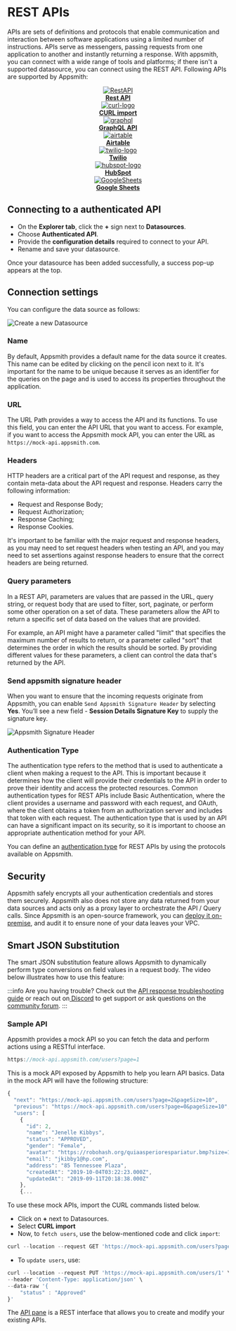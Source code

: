 # REST APIs

APIs are sets of definitions and protocols that enable communication and interaction between software applications using a limited number of instructions. APIs serve as messengers, passing requests from one application to another and instantly returning a response. With appsmith, you can connect with a wide range of tools and platforms; if there isn't a supported datasource, you can connect using the REST API. Following APIs are supported by Appsmith:



<div class="containerGrid">
    <div class="columnGrid column-one" align="center">
        <div class="containerCol">
            <a href="docker/">
            <img class="containerImage" src="/img/api-logo_.png" alt="RestAPI"/>
            </a> 
        </div> 
        <b><a href="/reference/datasources/querying-postgres">Rest API</a></b>
    </div>
   <div class="columnGrid column-two" align="center">
        <div class="containerCol">
            <a href="kubernetes/">
            <img class="containerImage" src="/img/Curl-logo.svg_.png" alt="curl-logo"/>
            </a>     
        </div> 
         <b><a href="kubernetes/">CURL import</a></b>
    </div>
   <div class="columnGrid column-three" align="center">
        <div class="containerCol">
            <a href="aws-ami/">
            <img class="containerImage" src="/img/graphqllogo.png" alt="graphql"/>
            </a>   
        </div> 
            <b><a href="/reference/datasources/querying-mongodb/">GraphQL API</a></b>
   </div>


</div>

<div class="containerGrid">
    <div class="columnGrid column-one" align="center">
        <div class="containerCol">
            <a href="docker/">
            <img class="containerImage" src="/img/Airtable-logo.png" alt="airtable"/>
            </a> 
        </div> 
        <b><a href="/reference/datasources/querying-postgres">Airtable</a></b>
    </div>
   <div class="columnGrid column-two" align="center">
        <div class="containerCol">
            <a href="kubernetes/">
            <img class="containerImage" src="/img/twilio_.png" alt="twilio-logo"/>
            </a>     
        </div> 
         <b><a href="kubernetes/">Twilio</a></b>
    </div>
   <div class="columnGrid column-three" align="center">
        <div class="containerCol">
            <a href="aws-ami/">
            <img class="containerImage" src="/img/hubspot_.png" alt="hubspot-logo"/>
            </a>   
        </div> 
            <b><a href="/reference/datasources/querying-mongodb/">HubSpot</a></b>
   </div>


</div>

  <div class="columnGrid column-three" align="center">
        <div class="containerCol">
            <a href="aws-ami/">
            <img class="containerImage" src="/img/gsheets_.png" alt="GoogleSheets"/>
            </a>   
        </div> 
            <b><a href="aws-ami/">Google Sheets</a></b>
   </div>
   

## Connecting to a authenticated API

 <VideoEmbed host="youtube" videoId="Uy7ZDviGbtM" title="Add new API" caption="Add new API"/> 

* On the **Explorer tab**, click the **+** sign next to **Datasources**. 
* Choose **Authenticated API**.
* Provide the **configuration details** required to connect to your API.
* Rename and save your datasource.

Once your datasource has been added successfully, a success pop-up appears at the top. 




## Connection settings

You can configure the data source as follows:

![Create a new Datasource](</img/OAuth__API_Integration__Create_New_DB.png>)


### Name

By default, Appsmith provides a default name for the data source it creates. This name can be edited by clicking on the pencil icon next to it. It's important for the name to be unique because it serves as an identifier for the queries on the page and is used to access its properties throughout the application.

### URL

The URL Path provides a way to access the API and its functions. To use this field, you can enter the API URL that you want to access. For example, if you want to access the Appsmith mock API, you can enter the URL as ```https://mock-api.appsmith.com```.

### Headers

HTTP headers are a critical part of the API request and response, as they contain meta-data about the API request and response. Headers carry the following information:

* Request and Response Body;
* Request Authorization;
* Response Caching;
* Response Cookies.

It's important to be familiar with the major request and response headers, as you may need to set request headers when testing an API, and you may need to set assertions against response headers to ensure that the correct headers are being returned.


### Query parameters

In a REST API, parameters are values that are passed in the URL, query string, or request body that are used to filter, sort, paginate, or perform some other operation on a set of data. These parameters allow the API to return a specific set of data based on the values that are provided.

For example, an API might have a parameter called "limit" that specifies the maximum number of results to return, or a parameter called "sort" that determines the order in which the results should be sorted. By providing different values for these parameters, a client can control the data that's returned by the API.

### Send appsmith signature header

When you want to ensure that the incoming requests originate from Appsmith, you can enable `Send Appsmith Signature Header` by selecting **Yes**. You’ll see a new field - **Session Details Signature Key** to supply the signature key.

![Appsmith Signature Header](</img/OAuth__API_Integration__Appsmith_Signature_Header__Enable__.png>)

### Authentication Type

The authentication type refers to the method that is used to authenticate a client when making a request to the API. This is important because it determines how the client will provide their credentials to the API in order to prove their identity and access the protected resources. Common authentication types for REST APIs include Basic Authentication, where the client provides a username and password with each request, and OAuth, where the client obtains a token from an authorization server and includes that token with each request. The authentication type that is used by an API can have a significant impact on its security, so it is important to choose an appropriate authentication method for your API.

You can define an [authentication type](authentication-type/) for REST APIs by using the protocols available on Appsmith.

## Security

Appsmith safely encrypts all your authentication credentials and stores them securely. Appsmith also does not store any data returned from your data sources and acts only as a proxy layer to orchestrate the API / Query calls. Since Appsmith is an open-source framework, you can [deploy it on-premise](../../../getting-started/setup/), and audit it to ensure none of your data leaves your VPC.

## Smart JSON Substitution

The smart JSON substitution feature allows Appsmith to dynamically perform type conversions on field values in a request body. The video below illustrates how to use this feature:

<VideoEmbed host="youtube" videoId="-Z3y-pdNhXc" title="How to use smart JSON substitution" caption="How to use smart JSON substitution"/>

:::info
Are you having trouble? Check out the [API response troubleshooting guide](../../../help-and-support/troubleshooting-guide/query-errors.md) or reach out on[ Discord](https://discord.com/invite/rBTTVJp) to get support or ask questions on the [community forum](https://community.appsmith.com/).
:::


### Sample API

Appsmith provides a mock API so you can fetch the data and perform actions using a RESTful interface.

```js
https://mock-api.appsmith.com/users?page=1
```

This is a mock API exposed by Appsmith to help you learn API basics. Data in the mock API will have the following structure:

```js
{
  "next": "https://mock-api.appsmith.com/users?page=2&pageSize=10",
  "previous": "https://mock-api.appsmith.com/users?page=0&pageSize=10",
  "users": [
    {
      "id": 2,
      "name": "Jenelle Kibbys",
      "status": "APPROVED",
      "gender": "Female",
      "avatar": "https://robohash.org/quiaasperiorespariatur.bmp?size=100x100&set=set1",
      "email": "jkibby1@hp.com",
      "address": "85 Tennessee Plaza",
      "createdAt": "2019-10-04T03:22:23.000Z",
      "updatedAt": "2019-09-11T20:18:38.000Z"
    },
    {...
```

<VideoEmbed host="youtube" videoId="DWLF0pNjjuI" title="Using A Sample API " caption="How to use mock API | Example"/>

 To use these mock APIs, import the CURL commands listed below.

* Click on **+** next to Datasources.
* Select **CURL import**
* Now, to ```fetch users```, use the below-mentioned code and click ```import```:
```js
curl --location --request GET 'https://mock-api.appsmith.com/users?page=1'
```
* To ```update users```, use:
```js
curl --location --request PUT 'https://mock-api.appsmith.com/users/1' \
--header 'Content-Type: application/json' \
--data-raw '{
    "status" : "Approved"
}'
```

The [API pane](/core-concepts/connecting-to-data-sources/authentication/connect-to-apis) is a REST interface that allows you to create and modify your existing APIs.